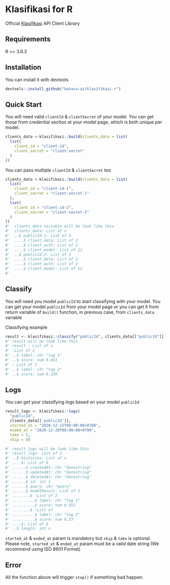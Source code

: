 # Klasifikasi for R

Official [Klasifikasi](https://klasifikasi.com/) API Client Library

## Requirements
R >= 3.6.3
## Installation
You can install it with devtools
```R
devtools::install_github("bahasa-ai/klasifikasi-r")
```

## Quick Start

You will need valid `clientId` & `clientSecret` of your model. You can get those
from credential section at your model page, which is both unique per model.

```R
clients_data <-klasifikasi::build(clients_data = list(
  list(
    client_id = "client-id",
    client_secret = "client-secret"
  )
))

```
You can pass multiple `clientId` & `clientSecret` too

```R
clients_data <-klasifikasi::build(clients_data = list(
  list(
    client_id = "client-id-1",
    client_secret = "client-secret-1"
  ),
  list(
    client_id = "client-id-2",
    client_secret = "client-secret-2"
  )
))
#'  clients_data variable will be look like this
#'  clients_data: List of n
#'  ..$ publicId-1: List of 3
#'  ....$ client_data: List of 2
#'  ....$ client_auth: List of 2
#'  ....$ client_model: List of 12
#'  ..$ publicId-2: List of 3
#'  ....$ client_data: List of 2
#'  ....$ client_auth: List of 2
#'  ....$ client_model: List of 12
#' 
```

## Classify
You will need you model `publicId` to start classifying with your model. You can get your model `publicId` from your model page or you can get it from return variable of `build()` function, in previous case, from `clients_data` variable

Classifying example
```R
result <- klasifikasi::classify("publicId", clients_data[["publicId"]], "query")
#' result will be look like this
#' result : List of n
#' :List of 2
#' ..$ label: chr "tag 1"
#' ..$ score: num 0.661
#' : List of 2
#' ..$ label: chr "tag 2"
#' ..$ score: num 0.339
```

## Logs
You can get your classifying logs based on your model `publicId`
```R
result_logs <- klasifikasi::logs(
  "publicId",
  clients_data[['publicId']],
  started_at = "2020-12-15T00:00:00+0700",
  ended_at = "2020-12-20T00:00:00+0700",
  take = 5,
  skip = 0)

#' result_logs will be look like this
#' result_logs: List of 2
#' ..$ histories: List of n
#' ....$: List of 6
#' ......$ createdAt: chr "datestring"
#' ......$ updatedAt: chr "datestring"
#' ......$ deletedAt: chr "datestring"
#' ......$ id: int 1
#' ......$ query: chr "query"
#' ......$ modelResult: List of 2
#' ........$ :List of 2
#' ..........$ label: chr "tag 1"
#' ..........$ score: num 0.551
#' ........$ :List of 
#' ..........$ label: chr "tag 2"
#' ..........$ score: num 0.23
#' ....$: List of 6
#' ..$ length: int n 
```
`started_at` & `ended_at` param is mandatory but `skip` & `take`  is optional. Please note, `started_at` & `ended_at` param must be a valid date string (We recommend using ISO 8601 Format)

## Error
All the function above will trigger `stop()` if something bad happen.
```
